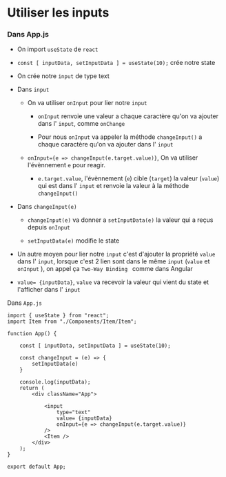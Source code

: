 # Utiliser les inputs 

### Dans App.js

- On import `useState` de `react`

- `const [ inputData, setInputData ] = useState(10);` crée notre state

- On crée notre `input` de type text

- Dans `input`

    - On va utiliser `onInput` pour lier notre `input`

        - `onInput` renvoie une valeur a chaque caractère qu'on va ajouter dans l' `input`, comme `onChange`

        - Pour nous `onInput` va appeler la méthode `changeInput()` a chaque caractère qu'on va ajouter dans l' `input`

    -  `onInput={e => changeInput(e.target.value)}`, On va utiliser l'évènnement `e` pour reagir. 

        - `e.target.value`, l'évènnement (`e`) cible (`target`) la valeur (`value`) qui est dans l' `input` et renvoie la valeur à la méthode `changeInput()`

- Dans `changeInput(e)`

    - `changeInput(e)` va donner a `setInputData(e)` la valeur qui a  reçus depuis  `onInput`

    - `setInputData(e)` modifie le state

- Un autre moyen pour lier notre `input` c'est d'ajouter la propriété `value` dans l' `input`, lorsque c'est 2 lien sont dans le même `input` (`value` et `onInput` ), on appel ça `Two-Way Binding ` comme dans Angular

- `value= {inputData}`, `value` va recevoir la valeur qui vient du state et l'afficher dans l' `input`

Dans `App.js`

    import { useState } from "react";
    import Item from "./Components/Item/Item";

    function App() {

        const [ inputData, setInputData ] = useState(10);

        const changeInput = (e) => {
            setInputData(e)
        }
        
        console.log(inputData);
        return (
            <div className="App">
                
                <input
                    type="text"
                    value= {inputData}
                    onInput={e => changeInput(e.target.value)}
                />
                <Item />
            </div>
        );
    }

    export default App;